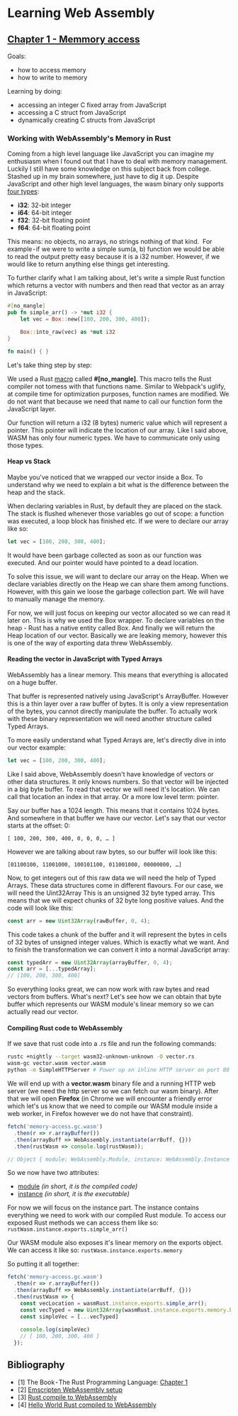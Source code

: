 # Learning Web Assembly

## [Chapter 1 - Memmory access](./chapters/1-memory-access)
Goals:
- how to access memory
- how to write to memory

Learning by doing:
- accessing an integer C fixed array from JavaScript
- accessing a C struct from JavaScript
- dynamically creating C structs from JavaScript

### Working with WebAssembly's Memory in Rust
Coming from a high level language like JavaScript you can imagine my enthusiasm when I found out that I have to deal with memory management. Luckily I still have some knowledge on this subject back from college. Stashed up in my brain somewhere, just have to dig it up.
Despite JavaScript and other high level languages, the wasm binary only supports [four types](https://github.com/WebAssembly/design/blob/master/Semantics.md#types):

- **i32**: 32-bit integer
- **i64**: 64-bit integer
- **f32**: 32-bit floating point
- **f64**: 64-bit floating point

This means: no objects, no arrays, no strings nothing of that kind. 
For example - if we were to write a simple sum(a, b) function we would be able to read the output pretty easy because it is a i32 number. However, if we would like to return anything else things get interesting.

To further clarify what I am talking about, let's write a simple Rust function which returns a vector with numbers and then read that vector as an array in JavaScript:

```rust
#[no_mangle]
pub fn simple_arr() -> *mut i32 {
	let vec = Box::new([100, 200, 300, 400]);

	Box::into_raw(vec) as *mut i32
}

fn main() { }
```

Let's take thing step by step:

We used a Rust [macro](https://doc.rust-lang.org/book/first-edition/macros.html) called **#[no_mangle]**. This macro tells the Rust compiler not tomess with that functions name. Similar to Webpack's uglify, at compile time for optimization purposes, function names are modified. We do not want that because we need that name to call our function form the JavaScript layer.

Our function will return a i32 (8 bytes) numeric value which will represent a pointer. This pointer will indicate the location of our array. Like I said above, WASM has only four numeric types. We have to communicate only using those types.

####  Heap vs Stack
Maybe you've noticed that we wrapped our vector inside a Box. To understand why we need to explain a bit what is the difference between the heap and the stack.

When declaring variables in Rust, by default they are placed on the stack. The stack is flushed whenever those variables go out of scope: a function was executed, a loop block has finished etc. If we were to declare our array like so:

```rust
let vec = [100, 200, 300, 400];
```

It would have been garbage collected as soon as our function was executed. And our pointer would have pointed to a dead location.

To solve this issue, we will want to declare our array on the Heap. When we declare variables directly on the Heap we can share them among functions. However, with this gain we loose the garbage collection part. We will have to manually manage the memory.

For now, we will just focus on keeping our vector allocated so we can read it later on.
This is why we used the Box wrapper. To declare variables on the heap - Rust has a native entity called Box.
And finally we will return the Heap location of our vector. Basically we are leaking memory, however this is one of the way of exporting data threw WebAssembly.

#### Reading the vector in JavaScript with Typed Arrays

WebAssembly has a linear memory. This means that everything is allocated on a huge buffer.

That buffer is represented natively using JavaScript's ArrayBuffer. However this is a thin layer over a raw buffer of bytes. It is only a view representation of the bytes, you cannot directly manipulate the buffer. To actually work with these binary representation we will need another structure called Typed Arrays.

To more easily understand what Typed Arrays are, let's directly dive in into our vector example:

```rust
let vec = [100, 200, 300, 400];
```

Like I said above, WebAssembly doesn't have knowledge of vectors or other data structures. It only knows numbers. So that vector will be injected in a big byte buffer. To read that vector we will need it's location. We can call that location an index in that array. Or a more low level term: pointer.

Say our buffer has a 1024 length. This means that it contains 1024 bytes. And somewhere in that buffer we have our vector. Let's say that our vector starts at the offset: 0:

`[ 100, 200, 300, 400, 0, 0, 0, … ]`

However we are talking about raw bytes, so our buffer will look like this:

`[01100100, 11001000, 100101100, 011001000, 00000000, …]`

Now, to get integers out of this raw data we will need the help of Typed Arrays. These data structures come in different flavours. For our case, we will need the Uint32Array This is an unsigned 32 byte typed array. This means that we will expect chunks of 32 byte long positive values. And the code will look like this:

```javascript
const arr = new Uint32Array(rawBuffer, 0, 4);
```

This code takes a chunk of the buffer and it will represent the bytes in cells of 32 bytes of unsigned integer values. Which is exactly what we want. And to finish the transformation we can convert it into a normal JavaScript array:

```javascript
const typedArr = new Uint32Array(arrayBuffer, 0, 4);
const arr = [...typedArray];
// [100, 200, 300, 400]
```

So everything looks great, we can now work with raw bytes and read vectors from buffers. What's next? Let's see how we can obtain that byte buffer which represents our WASM module's linear memory so we can actually read our vector.

#### Compiling Rust code to WebAssembly

If we save that rust code into a .rs file and run the following commands:

```bash
rustc +nightly --target wasm32-unknown-unknown -O vector.rs
wasm-gc vector.wasm vector.wasm
python -m SimpleHTTPServer # Power up an inline HTTP server on port 80
```

We will end up with a **vector.wasm** binary file and a running HTTP web server (we need the http server so we can fetch our wasm binary). After that we will open **Firefox** (in Chrome we will encounter a friendly error which let's us know that we need to compile our WASM module inside a web worker, in Firefox however we do not have that constraint).

```javascript
fetch('memory-access.gc.wasm')
  .then(r => r.arrayBuffer())
  .then(arrayBuff => WebAssembly.instantiate(arrBuff, {}))
  .then(rustWasm => console.log(rustWasm));

// Object { module: WebAssembly.Module, instance: WebAssembly.Instance } 
```

So we now have two attributes: 
- [module](https://developer.mozilla.org/en-US/docs/Web/JavaScript/Reference/Global_Objects/WebAssembly/Module) *(in short, it is the compiled code)*
- [instance](https://developer.mozilla.org/en-US/docs/Web/JavaScript/Reference/Global_Objects/WebAssembly/Instance) *(in short, it is the executable)*

For now we will focus on the instance part. The instance contains everything we need to work with our compiled Rust module. To access our exposed Rust methods we can access them like so: `rustWasm.instance.exports.simple_arr()`

Our WASM module also exposes it's linear memory on the exports object. We can access it like so: `rustWasm.instance.exports.memory`

So putting it all together:

```javascript
fetch('memory-access.gc.wasm')
  .then(r => r.arrayBuffer())
  .then(arrayBuff => WebAssembly.instantiate(arrBuff, {}))
  .then(rustWasm => {
    const vecLocation = wasmRust.instance.exports.simple_arr();
    const vecTyped = new Uint32Array(wasmRust.instance.exports.memory.buffer, vecLocation, 4);
    const simpleVec = [...vecTyped]
    
    console.log(simpleVec)
    // [ 100, 200, 300, 400 ]
  });
```

## Bibliography

- [1] The Book - The Rust Programming Language: [Chapter 1](https://doc.rust-lang.org/book/first-edition/getting-started.html#writing-and-running-a-rust-program)
- [2] [Emscripten WebAssembly setup](http://kripken.github.io/emscripten-site/docs/compiling/WebAssembly.html#setup)
- [3] [Rust compile to WebAssembly](https://rust-lang-nursery.github.io/rust-wasm/setup.html)
- [4] [Hello World Rust compiled to WebAssembly](https://rust-lang-nursery.github.io/rust-wasm/hello-world.html)
